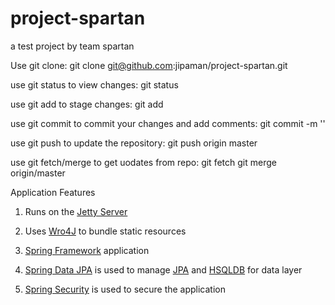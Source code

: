 # project-spartan
a test project by team spartan

Use git clone:
  git clone git@github.com:jipaman/project-spartan.git
  
use git status to view changes:
  git status
  
use git add to stage changes:
  git add <file>
  
use git commit to commit your changes and add comments:
  git commit -m '<comment>'
  
use git push to update the repository:
  git push origin master
  
use git fetch/merge to get uodates from repo:
  git fetch
  git merge origin/master
  
  
Application Features
1. Runs on the [Jetty Server](http://www.eclipse.org/jetty/)

2. Uses [Wro4J](http://wro4j.github.io/wro4j/) to bundle static resources

3. [Spring Framework](http://projects.spring.io/spring-framework/) application

4. [Spring Data JPA](http://projects.spring.io/spring-data-jpa/) is used to manage [JPA](https://docs.oracle.com/javaee/7/tutorial/persistence-intro.htm) and [HSQLDB](http://hsqldb.org/) for data layer

5. [Spring Security](http://projects.spring.io/spring-security/) is used to secure the application
 
